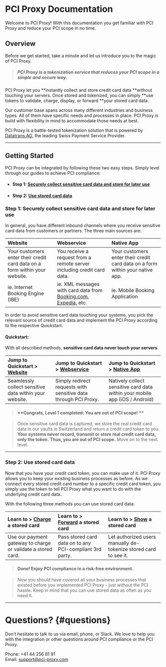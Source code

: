 # PCI Proxy Documentation

Welcome to PCI Proxy! With this documentation you get familiar with PCI Proxy and reduce your PCI scope in no time.

## Overview

Before we get started, take a minute and let us introduce you to the magic of PCI Proxy.

> ##### PCI Proxy is a tokenization service that reduces your PCI scope in a simple and secure way.

PCI Proxy let you **instantly collect and store credit card data **without touching your servers. Once stored and tokenized, you can simply **use tokens to validate, charge, display, or forward **your stored card data.

Our customer base spans across many different industries and business types. All of them have specific needs and processes in place. PCI Proxy is build with flexibility in mind to accommodate those needs at best.

PCI Proxy is a battle-tested tokenization solution that is powered by [Datatrans AG](https://www.datatrans.ch/), the leading Swiss Payment Service Provider.

---

## Getting Started

PCI Proxy can be integrated by following these two easy steps. Simply level through our guides to achieve PCI compliance:

* #### Step 1: [Securely collect sensitive card data and store for later use](#step1-securely-collect-sensitive-card-data)
* #### Step 2: [Use stored card data](#use-stored-card-data)

#### 

### Step 1: Securely collect sensitive card data and store for later use

In general, you have different inbound channels where you receive sensitive card data from customers or partners. The three main sources are:

| Website | Webservice | Native App |
| :--- | :--- | :--- |
| Your customers enter their credit card data on a form within your website. | You receive a request from a remote server including credit card data. | Your customers enter their credit card data on a form within your native app. |
| ie. Internet Booking Engine \(IBE\) | ie. XML messages with card data from [Booking.com](https://www.booking.com), [Expedia](https://www.expedia.com/), etc. | ie. Mobile Booking Application |

In order to avoid sensitive card data touching your systems, you pick the relevant source of credit card data and implement the PCI Proxy according to the respective Quickstart.

#### Quickstart:

With all described methods, **sensitive card data never touch your servers**.

| Jump to Quickstart &gt; [Website](/website-application.md) | Jump to Quickstart &gt; [Webservice](/webservice.md) | Jump to Quickstart &gt; [Native App](/mobile-app.md) |
| :--- | :--- | :--- |
| Seamlessly collect sensitive data within your website. | Simply redirect requests with sensitive data through PCI Proxy. | Natively collect sensitive card data within your mobile app \(iOS / Android\) |

> #### **Congrats, Level 1 completed: You are out of PCI scope! **

> Once sensitive card data is captured, we store the real credit card data in our vaults in Switzerland and return a credit card token to you. **Your systems never record, transmit or store real credit card data, only the token.** **Thus, you are out of PCI scope.** Move on to the next level.

---

### Step 2: Use stored card data

Now that you have your credit card token, you can make use of it. PCI Proxy allows you to keep your existing business processes as before. As we connect every stored credit card number to a specific credit card token, you simply use the token to tell PCI Proxy what you want to do with the underlying credit card data.

With the following three methods you can use stored card data:

| Learn to &gt; [Charge](/charge.md) a stored card | Learn to &gt; [Forward](/charge.md) a stored card | Learn to &gt; [Show](/show.md) a stored card |
| :--- | :--- | :--- |
| Use our payment gateway to charge or validate a stored card. | Pass stored card data on to any PCI-compliant 3rd party. | Let authorized users manually de-tokenize stored card to see it. |

> #### Done! Enjoy PCI compliance in a risk-free environment.

> Now you should have covered all your business processes that existed before you implemented PCI Proxy - just without the PCI hassle. Keep in mind that you can use stored data as often as you need it.

---

# Questions? {#questions}

Don't hesitate to talk to us via email, phone, or Slack. We love to help you with the integration or other questions around PCI compliance or the PCI Proxy.

Phone: +41 44 256 81 91  
Email: support@pci-proxy.com

